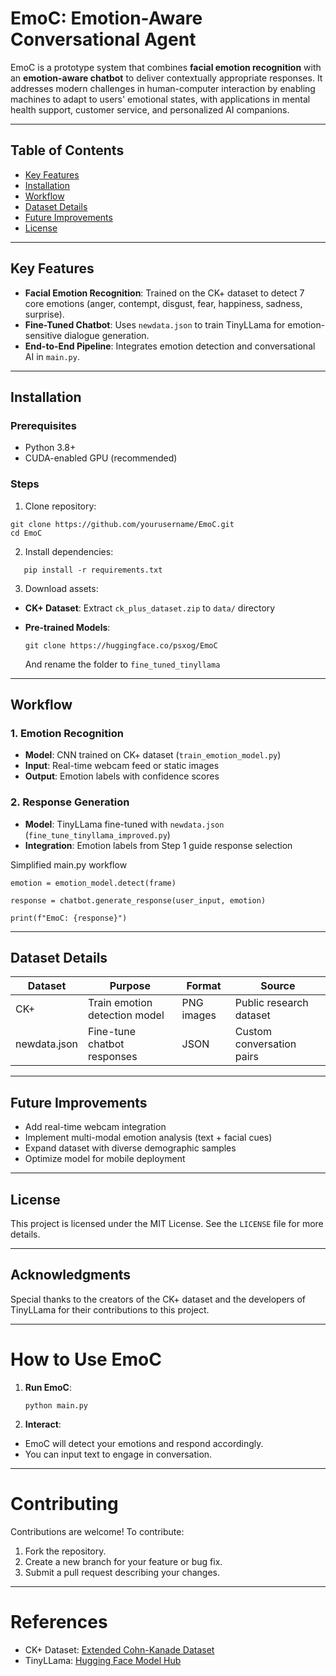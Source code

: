 # EmoC: Emotion-Aware Conversational Agent

EmoC is a prototype system that combines **facial emotion recognition** with an **emotion-aware chatbot** to deliver contextually appropriate responses. It addresses modern challenges in human-computer interaction by enabling machines to adapt to users' emotional states, with applications in mental health support, customer service, and personalized AI companions.

---

## Table of Contents
- [Key Features](#key-features)
- [Installation](#installation)
- [Workflow](#workflow)
- [Dataset Details](#dataset-details)
- [Future Improvements](#future-improvements)
- [License](#license)

---

## Key Features
- **Facial Emotion Recognition**: Trained on the CK+ dataset to detect 7 core emotions (anger, contempt, disgust, fear, happiness, sadness, surprise).
- **Fine-Tuned Chatbot**: Uses `newdata.json` to train TinyLLama for emotion-sensitive dialogue generation.
- **End-to-End Pipeline**: Integrates emotion detection and conversational AI in `main.py`.

---

## Installation

### Prerequisites
- Python 3.8+
- CUDA-enabled GPU (recommended)

### Steps
1. Clone repository:
  ```
  git clone https://github.com/yourusername/EmoC.git  
  cd EmoC
  ```

2. Install dependencies:
```
   pip install -r requirements.txt

```
3. Download assets:
- **CK+ Dataset**: Extract `ck_plus_dataset.zip` to `data/` directory
- **Pre-trained Models**:
  
  ```
  git clone https://huggingface.co/psxog/EmoC
  ```
   And rename the folder to `fine_tuned_tinyllama`

---

## Workflow
### 1. Emotion Recognition
- **Model**: CNN trained on CK+ dataset (`train_emotion_model.py`)
- **Input**: Real-time webcam feed or static images
- **Output**: Emotion labels with confidence scores

### 2. Response Generation
- **Model**: TinyLLama fine-tuned with `newdata.json` (`fine_tune_tinyllama_improved.py`)
- **Integration**: Emotion labels from Step 1 guide response selection

Simplified main.py workflow

```
emotion = emotion_model.detect(frame)  

response = chatbot.generate_response(user_input, emotion)  

print(f"EmoC: {response}")  
```


---

## Dataset Details
| Dataset         | Purpose                          | Format       | Source                     |
|-----------------|----------------------------------|--------------|----------------------------|
| CK+             | Train emotion detection model    | PNG images  | Public research dataset    |
| newdata.json    | Fine-tune chatbot responses      | JSON         | Custom conversation pairs  |


---

## Future Improvements
- Add real-time webcam integration
- Implement multi-modal emotion analysis (text + facial cues)
- Expand dataset with diverse demographic samples
- Optimize model for mobile deployment

---

## License
This project is licensed under the MIT License. See the `LICENSE` file for more details.

---

## Acknowledgments
Special thanks to the creators of the CK+ dataset and the developers of TinyLLama for their contributions to this project.

---

# How to Use EmoC
1. **Run EmoC**:
   ```
   python main.py
   ```
3. **Interact**:
- EmoC will detect your emotions and respond accordingly.
- You can input text to engage in conversation.

---

# Contributing
Contributions are welcome! To contribute:
1. Fork the repository.
2. Create a new branch for your feature or bug fix.
3. Submit a pull request describing your changes.

---

# References
- CK+ Dataset: [Extended Cohn-Kanade Dataset](https://www.pitt.edu/~emotion/ck-spread.htm)
- TinyLLama: [Hugging Face Model Hub](https://huggingface.co/models)


   

